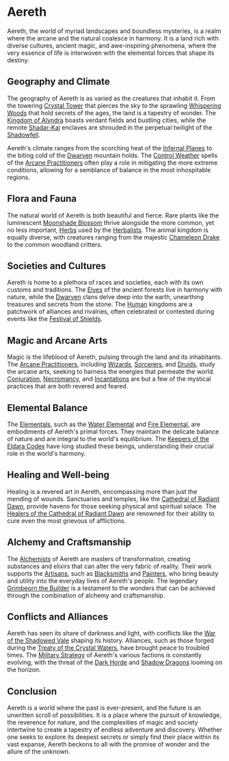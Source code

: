 # Aereth

Aereth, the world of myriad landscapes and boundless mysteries, is a realm where the arcane and the natural coalesce in harmony. It is a land rich with diverse cultures, ancient magic, and awe-inspiring phenomena, where the very essence of life is interwoven with the elemental forces that shape its destiny.

## Geography and Climate

The geography of Aereth is as varied as the creatures that inhabit it. From the towering [Crystal Tower](Crystal%20Tower.md) that pierces the sky to the sprawling [Whispering Woods](Whispering%20Woods.md) that hold secrets of the ages, the land is a tapestry of wonder. The [Kingdom of Alyndra](Kingdom%20of%20Alyndra.md) boasts verdant fields and bustling cities, while the remote [Shadar-Kai](Shadar-Kai.md) enclaves are shrouded in the perpetual twilight of the [Shadowfell](Shadowfell.md).

Aereth's climate ranges from the scorching heat of the [Infernal Planes](Infernal%20Planes.md) to the biting cold of the [Dwarven](Dwarven.md) mountain holds. The [Control Weather](Control%20Weather.md) spells of the [Arcane Practitioners](Arcane%20Practitioners.md) often play a role in mitigating the more extreme conditions, allowing for a semblance of balance in the most inhospitable regions.

## Flora and Fauna

The natural world of Aereth is both beautiful and fierce. Rare plants like the luminescent [Moonshade Blossom](Moonshade%20Blossom.md) thrive alongside the more common, yet no less important, [Herbs](Herbs.md) used by the [Herbalists](Herbalists.md). The animal kingdom is equally diverse, with creatures ranging from the majestic [Chameleon Drake](Chameleon%20Drake.md) to the common woodland critters.

## Societies and Cultures

Aereth is home to a plethora of races and societies, each with its own customs and traditions. The [Elves](Elves.md) of the ancient forests live in harmony with nature, while the [Dwarven](Dwarven.md) clans delve deep into the earth, unearthing treasures and secrets from the stone. The [Human](Human.md) kingdoms are a patchwork of alliances and rivalries, often celebrated or contested during events like the [Festival of Shields](Festival%20of%20Shields.md).

## Magic and Arcane Arts

Magic is the lifeblood of Aereth, pulsing through the land and its inhabitants. The [Arcane Practitioners](Arcane%20Practitioners.md), including [Wizards](Wizards.md), [Sorcerers](Sorcerers.md), and [Druids](Druids.md), study the arcane arts, seeking to harness the energies that permeate the world. [Conjuration](Conjuration.md), [Necromancy](Necromancy.md), and [Incantations](Incantations.md) are but a few of the mystical practices that are both revered and feared.

## Elemental Balance

The [Elementals](Elementals.md), such as the [Water Elemental](Water%20Elemental.md) and [Fire Elemental](Fire%20Elemental.md), are embodiments of Aereth's primal forces. They maintain the delicate balance of nature and are integral to the world's equilibrium. The [Keepers of the Eldara Codex](Keepers%20of%20the%20Eldara%20Codex.md) have long studied these beings, understanding their crucial role in the world's harmony.

## Healing and Well-being

Healing is a revered art in Aereth, encompassing more than just the mending of wounds. Sanctuaries and temples, like the [Cathedral of Radiant Dawn](Cathedral%20of%20Radiant%20Dawn.md), provide havens for those seeking physical and spiritual solace. The [Healers of the Cathedral of Radiant Dawn](Healers%20of%20the%20Cathedral%20of%20Radiant%20Dawn.md) are renowned for their ability to cure even the most grievous of afflictions.

## Alchemy and Craftsmanship

The [Alchemists](Alchemists.md) of Aereth are masters of transformation, creating substances and elixirs that can alter the very fabric of reality. Their work supports the [Artisans](Artisans.md), such as [Blacksmiths](Blacksmiths.md) and [Painters](Painters.md), who bring beauty and utility into the everyday lives of Aereth's people. The legendary [Grimbeorn the Builder](Grimbeorn%20the%20Builder.md) is a testament to the wonders that can be achieved through the combination of alchemy and craftsmanship.

## Conflicts and Alliances

Aereth has seen its share of darkness and light, with conflicts like the [War of the Shadowed Vale](War%20of%20the%20Shadowed%20Vale.md) shaping its history. Alliances, such as those forged during the [Treaty of the Crystal Waters](Treaty%20of%20the%20Crystal%20Waters.md), have brought peace to troubled times. The [Military Strategy](Military%20Strategy.md) of Aereth's various factions is constantly evolving, with the threat of the [Dark Horde](Dark%20Horde.md) and [Shadow Dragons](Shadow%20Dragons.md) looming on the horizon.

## Conclusion

Aereth is a world where the past is ever-present, and the future is an unwritten scroll of possibilities. It is a place where the pursuit of knowledge, the reverence for nature, and the complexities of magic and society intertwine to create a tapestry of endless adventure and discovery. Whether one seeks to explore its deepest secrets or simply find their place within its vast expanse, Aereth beckons to all with the promise of wonder and the allure of the unknown.